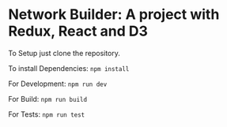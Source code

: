 # Network Builder: A project with Redux, React and D3

To Setup just clone the repository.

To install Dependencies:
`npm install`

For Development:
`npm run dev`

For Build:
`npm run build`

For Tests:
`npm run test`